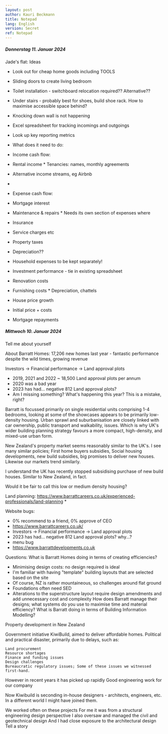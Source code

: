 ```yaml
---
layout: post
author: Kauri Beckmann
title: Notepad
lang: English
version: Secret
ref: Notepad
---
```


##### Donnerstag 11. Januar 2024

Jade's flat: Ideas

* Look out for cheap home goods including TOOLS
* Sliding doors to create living bedroom
* Toilet installation - switchboard relocation required?? Alternative??
* Under stairs - probably best for shoes, build shoe rack. How to maximise accessible space behind?
* Knocking down wall is not happening

* Excel spreadsheet for tracking incomings and outgoings
 * Look up key reporting metrics
 * What does it need to do: 

  * Income cash flow:
   * Rental income
    * Tenancies: names, monthly agreements
   * Alternative income streams, eg Airbnb
   * 

  * Expense cash flow:
   * Mortgage interest
   * Maintenance & repairs
    * Needs its own section of expenses where 
   * Insurance
   * Service charges etc
   * Property taxes
   * Depreciation??
   * Household expenses to be kept separately!

  * Investment performance - tie in existing spreadsheet
   * Renovation costs
   * Furnishing costs
    * Depreciation, chattels
   * House price growth
   * Initial price + costs
   * Mortgage repayments




##### Mittwoch 10. Januar 2024

Tell me about yourself

About Barratt Homes:
17,206 new homes last year - fantastic performance despite the wild times, growing revenue

Investors -> Financial performance -> Land approval plots
* 2019, 2021 and 2022 ~ 18,500 Land approval plots per annum
* 2020 was a bad year
* 2023 has had... negative 812 Land approval plots?
 * Am I missing something? What's happening this year? This is a mistake, right?

Barratt is focussed primarily on single residential units comprising 1-4 bedrooms, looking at some of the showcases appears to be primarily low-density housing. Urban sprawl and suburbanisation are closely linked with car ownership, public transport and walkability, issues. Which is why UK's wider building planning strategy favours a more compact, high-density, and mixed-use urban form.

New Zealand's property market seems reasonably similar to the UK's. I see many similar policies; First home buyers subsidies, Social housing developments, new build subsidies, big promises to deliver new houses. Likewise our markets trend similarly. 

I understand the UK has recently stopped subsidising purchase of new build houses. Similar to New Zealand, in fact. 

Would it be fair to call this low or medium density housing?

Land planning:
https://www.barrattcareers.co.uk/experienced-professionals/land-planning
* 

Website bugs:
* 0% recommend to a friend, 0% approve of CEO
 * https://www.barrattcareers.co.uk/
* Investors -> Financial performance -> Land approval plots
 * 2023 has had... negative 812 Land approval plots? why...?
* menu bug
 * https://www.barrattdevelopments.co.uk


Questions:
What is Barratt Homes doing in terms of creating efficiencies?
* Minimising design costs: no design required is ideal
 * I'm familiar with having "template" building layouts that are selected based on the site
  * Of course, NZ is rather mountaineous, so challenges around flat ground
  * Foundations often need SED
  * Alterations to the superstructure layout require design amendments and add unnecessary cost and complexity
How does Barratt manage their designs; what systems do you use to maximise time and material efficiency?
What is Barratt doing in terms of Building Information Modelling?



Property development in New Zealand

Government initiative KiwiBuild, aimed to deliver affordable homes.
Political and practical disaster, primarily due to delays, such as:

    Land procurement
    Resource shortages
    Finance and funding issues
    Design challenges
    Bureaucratic regulatory issues; Some of these issues we witnessed first-hand.

However in recent years it has picked up rapidly
Good engineering work for our company

Now Kiwibuild is seconding in-house designers - architects, engineers, etc. In a different world I might have joined them.


We worked often on these projects
For me it was from a structural engineering design perspective
    I also oversaw and managed the civil and geotechnical design
    And I had close exposure to the architectural design 
Tell a story

